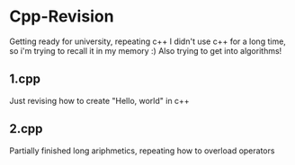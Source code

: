  # Cpp-Revision
Getting ready for university, repeating c++
I didn't use c++ for a long time, so i'm trying to recall it in my memory :)
Also trying to get into algorithms!

## 1.cpp
Just revising how to create "Hello, world" in c++
## 2.cpp
Partially finished long ariphmetics, repeating how to overload operators

